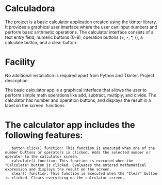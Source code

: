 # Calculadora
The project is a basic calculator application created using the tkinter library. It provides a graphical user interface where the user can input numbers and perform basic arithmetic operations. The calculator interface consists of a text entry field, numeric buttons (0-9), operation buttons (+, -, *, /), a calculate button, and a clear button.

# Facility

No additional installation is required apart from Python and Tkinter.
Project description

The basic calculator app is a graphical interface that allows the user to perform simple math operations like add, subtract, multiply, and divide. The calculator has number and operation buttons, and displays the result in a label on the screen.
functions

# The calculator app includes the following features:

       button_click() function: This function is executed when one of the number buttons or operators is clicked. Adds the selected number or operator to the calculator screen.
       calculate() function: This function is executed when the "Calculate" button is clicked. Evaluates the entered mathematical expression and displays the result on the screen.
       clear() function: This function is executed when the "Clear" button is clicked. Clears everything on the calculator screen.
